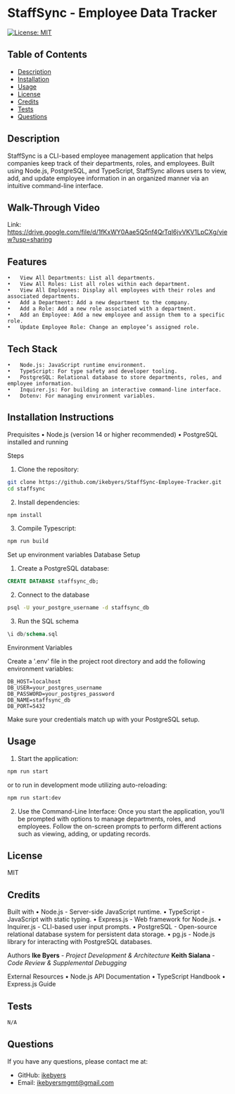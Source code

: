 # StaffSync - Employee Data Tracker
[![License: MIT](https://img.shields.io/badge/License-MIT-yellow.svg)](https://opensource.org/licenses/MIT)
## Table of Contents
- [Description](#description)
- [Installation](#installation-instructions)
- [Usage](#usage)
- [License](#license)
- [Credits](#credits)
- [Tests](#tests)
- [Questions](#questions)

## Description
StaffSync is a CLI-based employee management application that helps companies keep track of their departments, roles, and employees. Built using Node.js, PostgreSQL, and TypeScript, StaffSync allows users to view, add, and update employee information in an organized manner via an intuitive command-line interface.

## Walk-Through Video
Link: https://drive.google.com/file/d/1fKxWY0Aae5Q5nf4QrTqI6jvVKV1LpCXg/view?usp=sharing

## Features
	•	View All Departments: List all departments.
	•	View All Roles: List all roles within each department.
	•	View All Employees: Display all employees with their roles and associated departments.
	•	Add a Department: Add a new department to the company.
	•	Add a Role: Add a new role associated with a department.
	•	Add an Employee: Add a new employee and assign them to a specific role.
	•	Update Employee Role: Change an employee’s assigned role.

## Tech Stack
	•	Node.js: JavaScript runtime environment.
	•	TypeScript: For type safety and developer tooling.
	•	PostgreSQL: Relational database to store departments, roles, and employee information.
	•	Inquirer.js: For building an interactive command-line interface.
	•	Dotenv: For managing environment variables.

## Installation Instructions
Prequisites
	•	Node.js (version 14 or higher recommended)
	•	PostgreSQL installed and running

Steps
1. Clone the repository:
```bash
git clone https://github.com/ikebyers/StaffSync-Employee-Tracker.git
cd staffsync
```

2. Install dependencies:
```bash
npm install
```

3. Compile Typescript:
```bash
npm run build
```

Set up environment variables
Database Setup

1. Create a PostgreSQL database:
```sql
CREATE DATABASE staffsync_db;
```

2. Connect to the database
```bash
psql -U your_postgre_username -d staffsync_db
```

3. Run the SQL schema
```sql
\i db/schema.sql
```

Environment Variables

Create a '.env' file in the project root directory and add the following environment variables:
```
DB_HOST=localhost
DB_USER=your_postgres_username
DB_PASSWORD=your_postgres_password
DB_NAME=staffsync_db
DB_PORT=5432
```
Make sure your credentials match up with your PostgreSQL setup.

## Usage
1. Start the application:
```bash
npm run start
```
or to run in development mode utilizing auto-reloading:

```bash
npm run start:dev
```

2. Use the Command-Line Interface:
Once you start the application, you’ll be prompted with options to manage departments, roles, and employees. Follow the on-screen prompts to perform different actions such as viewing, adding, or updating records.

## License 
MIT

## Credits
Built with
	•	Node.js - Server-side JavaScript runtime.
	•	TypeScript - JavaScript with static typing.
	•	Express.js - Web framework for Node.js.
	•	Inquirer.js - CLI-based user input prompts.
	•	PostgreSQL - Open-source relational database system for persistent data storage.
	•	pg.js - Node.js library for interacting with PostgreSQL databases.

Authors
**Ike Byers** - *Project Development & Architecture* 
**Keith Sialana** - *Code Review & Supplemental Debugging*

External Resources
	•	Node.js API Documentation
	•	TypeScript Handbook
	•	Express.js Guide

## Tests
```bash
N/A
```

## Questions
If you have any questions, please contact me at:
- GitHub: [ikebyers](https://github.com/ikebyers)
- Email: ikebyersmgmt@gmail.com

